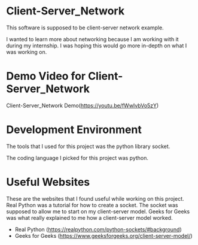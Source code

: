 # Client-Server_Network

This software is supposed to be client-server network example.

I wanted to learn more about networking because I am working with it during my internship. I was hoping this would go more in-depth on what I was working on. 

# Demo Video for Client-Server_Network
Client-Server_Network Demo(https://youtu.be/fWwIvbVo5zY)

# Development Environment

The tools that I used for this project was the python library socket.

The coding language I picked for this project was python. 

# Useful Websites

These are the websites that I found useful while working on this project. Real Python was a tutorial for how to create a socket.
The socket was supposed to allow me to start on my client-server model. Geeks for Geeks was what really explained to me how a client-server model worked.

* Real Python (https://realpython.com/python-sockets/#background)
* Geeks for Geeks (https://www.geeksforgeeks.org/client-server-model/)
